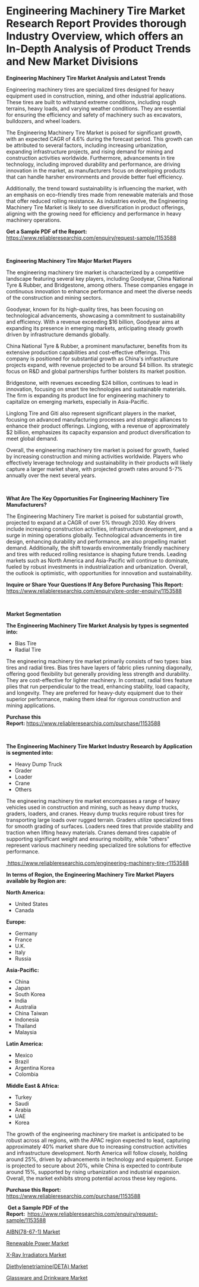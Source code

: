 <p><h1>Engineering Machinery Tire Market Research Report Provides thorough Industry Overview, which offers an In-Depth Analysis of Product Trends and New Market Divisions</h1></p><p><strong>Engineering Machinery Tire Market Analysis and Latest Trends</strong></p>
<p><p>Engineering machinery tires are specialized tires designed for heavy equipment used in construction, mining, and other industrial applications. These tires are built to withstand extreme conditions, including rough terrains, heavy loads, and varying weather conditions. They are essential for ensuring the efficiency and safety of machinery such as excavators, bulldozers, and wheel loaders.</p><p>The Engineering Machinery Tire Market is poised for significant growth, with an expected CAGR of 4.6% during the forecast period. This growth can be attributed to several factors, including increasing urbanization, expanding infrastructure projects, and rising demand for mining and construction activities worldwide. Furthermore, advancements in tire technology, including improved durability and performance, are driving innovation in the market, as manufacturers focus on developing products that can handle harsher environments and provide better fuel efficiency.</p><p>Additionally, the trend toward sustainability is influencing the market, with an emphasis on eco-friendly tires made from renewable materials and those that offer reduced rolling resistance. As industries evolve, the Engineering Machinery Tire Market is likely to see diversification in product offerings, aligning with the growing need for efficiency and performance in heavy machinery operations.</p></p>
<p><strong>Get a Sample PDF of the Report:&nbsp;</strong> <a href="https://www.reliableresearchiq.com/enquiry/request-sample/1153588">https://www.reliableresearchiq.com/enquiry/request-sample/1153588</a></p>
<p>&nbsp;</p>
<p><strong>Engineering Machinery Tire Major Market Players</strong></p>
<p><p>The engineering machinery tire market is characterized by a competitive landscape featuring several key players, including Goodyear, China National Tyre & Rubber, and Bridgestone, among others. These companies engage in continuous innovation to enhance performance and meet the diverse needs of the construction and mining sectors. </p><p>Goodyear, known for its high-quality tires, has been focusing on technological advancements, showcasing a commitment to sustainability and efficiency. With a revenue exceeding $16 billion, Goodyear aims at expanding its presence in emerging markets, anticipating steady growth driven by infrastructure demands globally.</p><p>China National Tyre & Rubber, a prominent manufacturer, benefits from its extensive production capabilities and cost-effective offerings. This company is positioned for substantial growth as China's infrastructure projects expand, with revenue projected to be around $4 billion. Its strategic focus on R&D and global partnerships further bolsters its market position.</p><p>Bridgestone, with revenues exceeding $24 billion, continues to lead in innovation, focusing on smart tire technologies and sustainable materials. The firm is expanding its product line for engineering machinery to capitalize on emerging markets, especially in Asia-Pacific.</p><p>Linglong Tire and Giti also represent significant players in the market, focusing on advanced manufacturing processes and strategic alliances to enhance their product offerings. Linglong, with a revenue of approximately $2 billion, emphasizes its capacity expansion and product diversification to meet global demand.</p><p>Overall, the engineering machinery tire market is poised for growth, fueled by increasing construction and mining activities worldwide. Players who effectively leverage technology and sustainability in their products will likely capture a larger market share, with projected growth rates around 5-7% annually over the next several years.</p></p>
<p>&nbsp;</p>
<p><strong>What Are The Key Opportunities For Engineering Machinery Tire Manufacturers?</strong></p>
<p><p>The Engineering Machinery Tire market is poised for substantial growth, projected to expand at a CAGR of over 5% through 2030. Key drivers include increasing construction activities, infrastructure development, and a surge in mining operations globally. Technological advancements in tire design, enhancing durability and performance, are also propelling market demand. Additionally, the shift towards environmentally friendly machinery and tires with reduced rolling resistance is shaping future trends. Leading markets such as North America and Asia-Pacific will continue to dominate, fueled by robust investments in industrialization and urbanization. Overall, the outlook is optimistic, with opportunities for innovation and sustainability.</p></p>
<p><strong>Inquire or Share Your Questions If Any Before Purchasing This Report:</strong> <a href="https://www.reliableresearchiq.com/enquiry/pre-order-enquiry/1153588">https://www.reliableresearchiq.com/enquiry/pre-order-enquiry/1153588</a></p>
<p>&nbsp;</p>
<p><strong>Market Segmentation</strong></p>
<p><strong>The Engineering Machinery Tire Market Analysis by types is segmented into:</strong></p>
<p><ul><li>Bias Tire</li><li>Radial Tire</li></ul></p>
<p><p>The engineering machinery tire market primarily consists of two types: bias tires and radial tires. Bias tires have layers of fabric plies running diagonally, offering good flexibility but generally providing less strength and durability. They are cost-effective for lighter machinery. In contrast, radial tires feature plies that run perpendicular to the tread, enhancing stability, load capacity, and longevity. They are preferred for heavy-duty equipment due to their superior performance, making them ideal for rigorous construction and mining applications.</p></p>
<p><strong>Purchase this Report:&nbsp;</strong><a href="https://www.reliableresearchiq.com/purchase/1153588">https://www.reliableresearchiq.com/purchase/1153588</a></p>
<p>&nbsp;</p>
<p><strong>The Engineering Machinery Tire Market Industry Research by Application is segmented into:</strong></p>
<p><ul><li>Heavy Dump Truck</li><li>Grader</li><li>Loader</li><li>Crane</li><li>Others</li></ul></p>
<p><p>The engineering machinery tire market encompasses a range of heavy vehicles used in construction and mining, such as heavy dump trucks, graders, loaders, and cranes. Heavy dump trucks require robust tires for transporting large loads over rugged terrain. Graders utilize specialized tires for smooth grading of surfaces. Loaders need tires that provide stability and traction when lifting heavy materials. Cranes demand tires capable of supporting significant weight and ensuring mobility, while "others" represent various machinery needing specialized tire solutions for effective performance.</p></p>
<p><a href="https://www.reliableresearchiq.com/engineering-machinery-tire-r1153588">&nbsp;https://www.reliableresearchiq.com/engineering-machinery-tire-r1153588</a></p>
<p><strong>In terms of Region, the Engineering Machinery Tire Market Players available by Region are:</strong></p>
<p>
    <p> <strong> North America: </strong>
        <ul>
            <li>United States</li>
            <li>Canada</li>
        </ul>
        </p> 
    <p> <strong> Europe: </strong>
        <ul>
            <li>Germany</li>
            <li>France</li>
            <li>U.K.</li>
            <li>Italy</li>
            <li>Russia</li>
        </ul>
        </p> 
    <p> <strong> Asia-Pacific: </strong>
        <ul>
            <li>China</li>
            <li>Japan</li>
            <li>South Korea</li>
            <li>India</li>
            <li>Australia</li>
            <li>China Taiwan</li>
            <li>Indonesia</li>
            <li>Thailand</li>
            <li>Malaysia</li>
        </ul>
        </p> 
    <p> <strong> Latin America: </strong>
        <ul>
            <li>Mexico</li>
            <li>Brazil</li>
            <li>Argentina Korea</li>
            <li>Colombia</li>
        </ul>
        </p> 
    <p> <strong> Middle East & Africa: </strong>
        <ul>
            <li>Turkey</li>
            <li>Saudi</li>
            <li>Arabia</li>
            <li>UAE</li>
            <li>Korea</li>
        </ul>
    </p>
    </p>
<p><p>The growth of the engineering machinery tire market is anticipated to be robust across all regions, with the APAC region expected to lead, capturing approximately 40% market share due to increasing construction activities and infrastructure development. North America will follow closely, holding around 25%, driven by advancements in technology and equipment. Europe is projected to secure about 20%, while China is expected to contribute around 15%, supported by rising urbanization and industrial expansion. Overall, the market exhibits strong potential across these key regions.</p></p>
<p><strong>Purchase this Report: </strong><a href="https://www.reliableresearchiq.com/purchase/1153588">https://www.reliableresearchiq.com/purchase/1153588</a></p>
<p>&nbsp;<strong>Get a Sample PDF of the Report:&nbsp;&nbsp;</strong><a href="https://www.reliableresearchiq.com/enquiry/request-sample/1153588">https://www.reliableresearchiq.com/enquiry/request-sample/1153588</a></p>
<p><strong></strong></p>
<p><p><a href="https://issuu.com/reportprime-2/docs/aibn78-67-1-market-size-2030.pptx_3b8ff5c4eae5ac">AIBN(78-67-1) Market</a></p><p><a href="https://www.linkedin.com/pulse/global-renewable-power-market-size-expected-experience-cdqwe?trackingId=gqh7wyilRcSIrH0TFd9iDw%3D%3D">Renewable Power Market</a></p><p><a href="https://github.com/Annahawkins697/Market-Research-Report-List-1/blob/main/x-ray-irradiators-market.md">X-Ray Irradiators Market</a></p><p><a href="https://issuu.com/reportprime-2/docs/diethylenetriaminedeta-market-size-_7021e7370f1205">Diethylenetriamine(DETA) Market</a></p><p><a href="https://www.linkedin.com/pulse/what-growth-opportunities-challenges-glassware-drinkware-jrr2e?trackingId=FNwRRIj0QXimaksqSurnDA%3D%3D">Glassware and Drinkware Market</a></p></p>